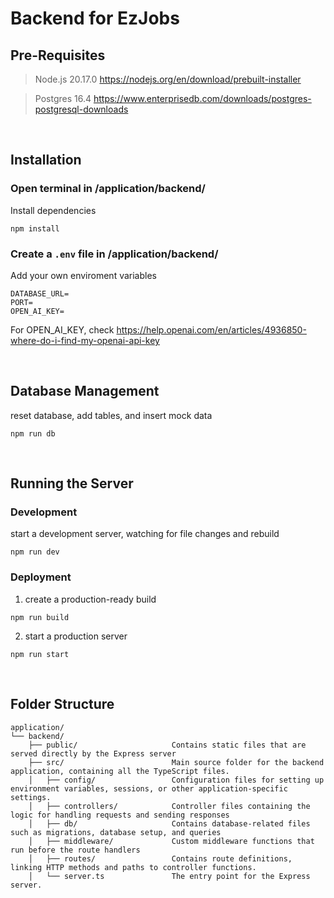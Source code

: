 # Backend for EzJobs

## Pre-Requisites

> Node.js 20.17.0
> https://nodejs.org/en/download/prebuilt-installer

> Postgres 16.4
> https://www.enterprisedb.com/downloads/postgres-postgresql-downloads

<br>

## Installation

### Open terminal in /application/backend/

Install dependencies

```
npm install
```

### Create a `.env` file in /application/backend/

Add your own enviroment variables

```
DATABASE_URL=
PORT=
OPEN_AI_KEY=
```

For OPEN_AI_KEY, check https://help.openai.com/en/articles/4936850-where-do-i-find-my-openai-api-key

<br>

## Database Management

reset database, add tables, and insert mock data

```
npm run db
```

<br>

## Running the Server

### Development

start a development server, watching for file changes and rebuild

```
npm run dev
```

### Deployment

1.  create a production-ready build

```
npm run build
```

2. start a production server

```
npm run start
```

<br>

## Folder Structure

```plaintext
application/
└── backend/
    ├── public/                     Contains static files that are served directly by the Express server
    ├── src/                        Main source folder for the backend application, containing all the TypeScript files.
    │   ├── config/                 Configuration files for setting up environment variables, sessions, or other application-specific settings.
    │   ├── controllers/            Controller files containing the logic for handling requests and sending responses
    │   ├── db/                     Contains database-related files such as migrations, database setup, and queries
    │   ├── middleware/             Custom middleware functions that run before the route handlers
    │   ├── routes/                 Contains route definitions, linking HTTP methods and paths to controller functions.
    │   └── server.ts               The entry point for the Express server.
```
